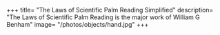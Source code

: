 +++
title=  "The Laws of Scientific Palm Reading Simplified"
description=  "The Laws of Scientific Palm Reading is the major work of William G Benham"
image=  "/photos/objects/hand.jpg"
+++
